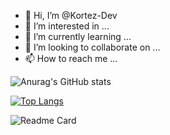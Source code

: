 - 👋 Hi, I’m @Kortez-Dev
- 👀 I’m interested in ...
- 🌱 I’m currently learning ...
- 💞️ I’m looking to collaborate on ...
- 📫 How to reach me ...

<!---
Kortez-Dev/Kortez-Dev is a ✨ special ✨ repository because its `README.md` (this file) appears on your GitHub profile.
You can click the Preview link to take a look at your changes.
--->

![Anurag's GitHub stats](https://github-readme-stats.vercel.app/api?username=Kortez-Dev&show_icons=true&theme=tokyonight)

[![Top Langs](https://github-readme-stats.vercel.app/api/top-langs/?username=Kortez-Dev&layout=compact&theme=tokyonight)](https://github.com/anuraghazra/github-readme-stats)

![Readme Card](https://github-readme-stats.vercel.app/api/pin/?username=Kortez-Dev&repo=foersterdreieck&theme=tokyonight)

